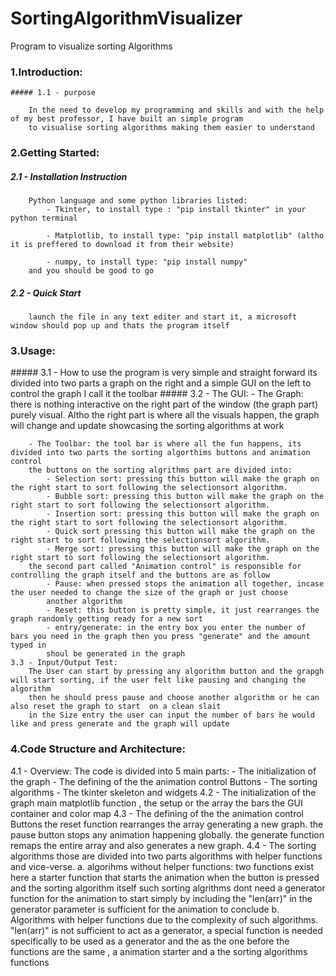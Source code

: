 # SortingAlgorithmVisualizer
Program to visualize sorting Algorithms

<h3>1.Introduction:</h3>

    ##### 1.1 - purpose
    
        In the need to develop my programming and skills and with the help of my best professor, I have built an simple program
        to visualise sorting algorithms making them easier to understand
<h3>2.Getting Started:</h3>

   ##### 2.1 - Installation Instruction
   
        Python language and some python libraries listed:
            - Tkinter, to install type : "pip install tkinter" in your python terminal

            - Matplotlib, to install type: "pip install matplotlib" (altho it is preffered to download it from their website)

            - numpy, to install type: "pip install numpy"
        and you should be good to go 
   ##### 2.2 - Quick Start
        launch the file in any text editer and start it, a microsoft window should pop up and thats the program itself
<h3>3.Usage:</h3>
   ##### 3.1 - How to use
        the program is very simple and straight forward its divided into two parts a graph on the right and a simple GUI on the
        left to control the graph I call it the toolbar
   ##### 3.2 - The GUI:
        - The Graph: there is nothing interactive on the right part of the window (the graph part) purely visual. Altho the right part is where
        all the visuals happen, the graph will change and update showcasing the sorting algorithms at work

        - The Toolbar: the tool bar is where all the fun happens, its divided into two parts the sorting algorthims buttons and animation control
        the buttons on the sorting algrithms part are divided into:
            - Selection sort: pressing this button will make the graph on the right start to sort following the selectionsort algorithm.
            - Bubble sort: pressing this button will make the graph on the right start to sort following the selectionsort algorithm.
            - Insertion sort: pressing this button will make the graph on the right start to sort following the selectionsort algorithm.
            - Quick sort pressing this button will make the graph on the right start to sort following the selectionsort algorithm.
            - Merge sort: pressing this button will make the graph on the right start to sort following the selectionsort algorithm.
        the second part called "Animation control" is responsible for controlling the graph itself and the buttons are as follow
            - Pause: when pressed stops the animation all together, incase the user needed to change the size of the graph or just choose 
            another algorithm
            - Reset: this button is pretty simple, it just rearranges the graph randomly getting ready for a new sort
            - entry/generate: in the entry box you enter the number of bars you need in the graph then you press "generate" and the amount typed in
            shoul be generated in the graph
    3.3 - Input/Output Test:
        The User can start by pressing any algorithm button and the grapgh will start sorting, if the user felt like pausing and changing the algorithm
        then he should press pause and choose another algorithm or he can also reset the graph to start  on a clean slait
        in the Size entry the user can input the number of bars he would like and press generate and the graph will update
<h3>4.Code Structure and Architecture:</h3>
    4.1 - Overview:
        The code is divided into 5 main parts:
            - The initialization of the graph
            - The defining of the the animation control Buttons
            - The sorting algorithms
            - The tkinter skeleton and widgets
    4.2 - The initialization of the graph
        main matplotlib function , the setup or the array the bars the GUI container and color map
    4.3 - The defining of the the animation control Buttons
        the reset function rearranges the array generating a new graph.
        the pause button stops any animation happening globally.
        the generate function remaps the entire array and also generates a new graph.
    4.4 - The sorting algorithms
        those are divided into two parts algorithms with helper functions and vice-verse.
            a. algorihms without helper functions:
                two functions exist here a starter function that starts the animation when the button is pressed and the sorting algorithm itself
                such sorting algrithms dont need a generator function for the animation to start simply by including the "len(arr)" in the generator
                parameter is sufficient for the animation to conclude
            b. Algorithms with helper functions
                due to the complexity of such algorithms. "len(arr)" is not sufficient to act as a generator, a special function is needed specifically
                to be used as a generator and the as the one before the functions are the same , a animation starter and a the sorting algorithms functions
                
    

                
